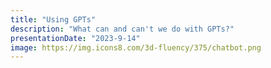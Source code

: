 ```yaml
---
title: "Using GPTs"
description: "What can and can't we do with GPTs?"
presentationDate: "2023-9-14"
image: https://img.icons8.com/3d-fluency/375/chatbot.png
---
```

